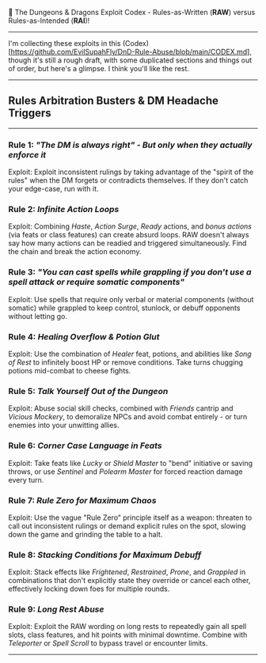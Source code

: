 📘 The Dungeons & Dragons Exploit Codex \- Rules-as-Written (**RAW**) versus Rules-as-Intended (**RAI**)\!

---

I'm collecting these exploits in this (Codex)[https://github.com/EvilSupahFly/DnD-Rule-Abuse/blob/main/CODEX.md], though it's still a rough draft, with some duplicated sections and things out of order, but here's a glimpse. I think you'll like the rest.

---

## **Rules Arbitration Busters & DM Headache Triggers**

---

### **Rule 1: *"The DM is always right"  \-  But only when they actually enforce it***

Exploit: Exploit inconsistent rulings by taking advantage of the "spirit of the rules" when the DM forgets or contradicts themselves. If they don't catch your edge-case, run with it.

### **Rule 2: *Infinite Action Loops***

Exploit: Combining *Haste*, *Action Surge*, *Ready* actions, and *bonus actions* (via feats or class features) can create absurd loops. RAW doesn't always say how many actions can be readied and triggered simultaneously. Find the chain and break the action economy.

### **Rule 3: *"You can cast spells while grappling if you don't use a spell attack or require somatic components"***

Exploit: Use spells that require only verbal or material components (without somatic) while grappled to keep control, stunlock, or debuff opponents without letting go.

### **Rule 4: *Healing Overflow & Potion Glut***

Exploit: Use the combination of *Healer* feat, potions, and abilities like *Song of Rest* to infinitely boost HP or remove conditions. Take turns chugging potions mid-combat to cheese fights.

### **Rule 5: *Talk Yourself Out of the Dungeon***

Exploit: Abuse social skill checks, combined with *Friends* cantrip and *Vicious Mockery*, to demoralize NPCs and avoid combat entirely  \-  or turn enemies into your unwitting allies.

### **Rule 6: *Corner Case Language in Feats***

Exploit: Take feats like *Lucky* or *Shield Master* to "bend" initiative or saving throws, or use *Sentinel* and *Polearm Master* for forced reaction damage every turn.

### **Rule 7: *Rule Zero for Maximum Chaos***

Exploit: Use the vague "Rule Zero" principle itself as a weapon: threaten to call out inconsistent rulings or demand explicit rules on the spot, slowing down the game and grinding the table to a halt.

### **Rule 8: *Stacking Conditions for Maximum Debuff***

Exploit: Stack effects like *Frightened*, *Restrained*, *Prone*, and *Grappled* in combinations that don't explicitly state they override or cancel each other, effectively locking down foes for multiple rounds.

### **Rule 9: *Long Rest Abuse***

Exploit: Exploit the RAW wording on long rests to repeatedly gain all spell slots, class features, and hit points with minimal downtime. Combine with *Teleporter* or *Spell Scroll* to bypass travel or encounter limits.

---

